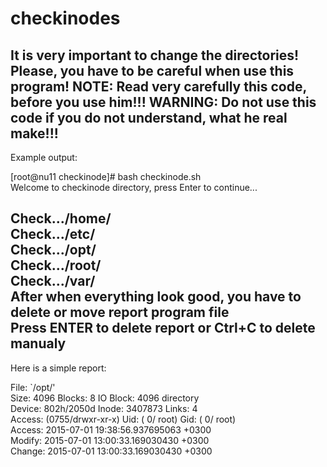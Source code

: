# checkinodes
It is very important to change the directories!
Please, you have to be careful when use this program!
NOTE: Read very carefully this code, before you use him!!!
 WARNING: Do not use this code if you do not understand, what he real make!!!
----------------------------

Example output:<br>

[root@nu11 checkinode]# bash checkinode.sh <br>
Welcome to checkinode directory, press Enter to continue...<br>

Check.../home/<br>
Check.../etc/<br>
Check.../opt/<br>
Check.../root/<br>
Check.../var/<br>
After when everything look good, you have to delete or move report program file<br>
Press ENTER to delete report or Ctrl+C to delete manualy<br>
-----------------------
Here is a simple report:<br>

  File: `/opt/'<br>
  Size: 4096      	Blocks: 8          IO Block: 4096   directory<br>
Device: 802h/2050d	Inode: 3407873     Links: 4<br>
Access: (0755/drwxr-xr-x)  Uid: (    0/    root)   Gid: (    0/    root)<br>
Access: 2015-07-01 19:38:56.937695063 +0300<br>
Modify: 2015-07-01 13:00:33.169030430 +0300<br>
Change: 2015-07-01 13:00:33.169030430 +0300
